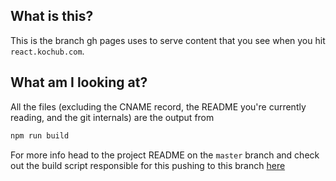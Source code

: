 ## What is this?

This is the branch gh pages uses to serve content that you see when you hit `react.kochub.com`.

## What am I looking at?

All the files (excluding the CNAME record, the README you're currently reading, and the git internals) are the output from

```bash
npm run build
```

For more info head to the project README on the `master` branch and check out the build script responsible for this pushing
to this branch [here](https://github.com/michaelkochub/gatsby/blob/master/build-to-gh-pages.sh)
